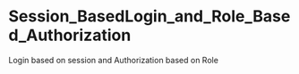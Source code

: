 # Session_BasedLogin_and_Role_Based_Authorization

Login based on session and Authorization based on Role
